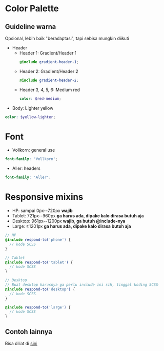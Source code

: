 # Color Palette
## Guideline warna
Opsional, lebih baik "beradaptasi", tapi sebisa mungkin diikuti
- Header
    - Header 1: Gradient/Header 1
        ```scss
        @include gradient-header-1;
        ```
    - Header 2: Gradient/Header 2
        ```scss
        @include gradient-header-2;
        ```
    - Header 3, 4, 5, 6: Medium red
        ```scss
        color: $red-medium;
        ```
- Body: Lighter yellow
```scss
color: $yellow-lighter;
```

# Font
- Vollkorn: general use
```scss
font-family: 'Vollkorn';
```
- Aller: headers
```scss
font-family: 'Aller';
```

# Responsive mixins
- HP: sampai 0px--720px **wajib**
- Tablet: 721px--960px **ga harus ada, dipake kalo dirasa butuh aja**
- Desktop: 961px--1200px **wajib, ga butuh @include-nya**
- Large: ≥1201px **ga harus ada, dipake kalo dirasa butuh aja**
```scss
// HP
@include respond-to('phone') {
  // kode SCSS
}

// Tablet
@include respond-to('tablet') {
  // kode SCSS
}

// Desktop
// Buat desktop harusnya ga perlu include ini sih, tinggal koding SCSS-nya lgsg
@include respond-to('desktop') {
  // kode SCSS
}

@include respond-to('large') {
  // kode SCSS
}
```

## Contoh lainnya
Bisa diliat di [sini](../pages/Form/Form.scss)
